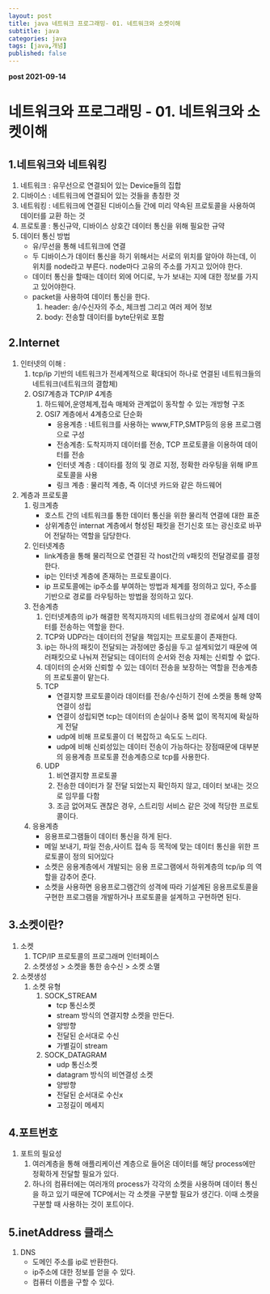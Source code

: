 ```yaml
---
layout: post
title: java 네트워크 프로그래밍- 01. 네트워크와 소켓이해
subtitle: java
categories: java
tags: [java,개념]
published: false
---
```



**post 2021-09-14**

# 네트워크와 프로그래밍 - 01. 네트워크와 소켓이해

## 1.네트워크와 네트워킹

1. 네트워크 :  유무선으로 연결되어 있는 Device들의 집합
2. 디바이스 : 네트워크에 연결되어 있는 것들을 총칭한 것
3. 네트워킹 :  네트워크에 연결된 디바이스들 간에 미리 약속된 프로토콜을 사용하여 데이터를 교환 하는 것
4. 프로토콜 : 통신규약, 디바이스 상호간 데이터 통신을 위해 필요한 규약
5. 데이터 통신 방법 
    * 유/무선을 통해 네트워크에 연결
    * 두 디바이스가 데이터 통신을 하기 위해서는 서로의 위치를 알아야 하는데, 이 위치를 node라고 부른다. node마다 고유의 주소를 가지고 있어야 한다.
    * 데이터 통신을 할때는 데이터 외에 어디로, 누가 보내는 지에 대한 정보를 가지고 있어야한다.
    * packet을 사용하여 데이터 통신을 한다.
        1. header: 송/수신자의 주소, 체크썸 그리고 여러 제어 정보
        2. body: 전송할 데이터를 byte단위로 포함

## 2.Internet

1. 인터넷의 이해 :
    1. tcp/ip 기반의 네트워크가 전세계적으로 확대되어 하나로 연결된 네트워크들의 네트워크(네트워크의 결합체)
    2. OSI7계층과 TCP/IP 4계층
        1. 하드웨어,운영체계,접속 매체와 관계없이 동작할 수 있는 개방형 구조
        2. OSI7 계층에서 4계층으로 단순화
            * 응용계층 : 네트워크를 사용하는 www,FTP,SMTP등의 응용 프로그램으로 구성
            * 전송계층: 도착지까지 데이터를 전송, TCP 프로토콜을 이용하여 데이터를 전송
            * 인터넷 계층 : 데이타를 정의 및 경로 지정,  정확한 라우팅을 위해 IP프로토콜을 사용
            * 링크 계층 : 물리적 계층, 즉 이더넷 카드와 같은 하드웨어
2. 계층과 프로토콜
    1. 링크계층
        * 호스트 간의 네트워크를 통한 데이터 통신을 위한 물리적 연결에 대한 표준
        * 상위계층인 internat 계층에서 형성된 패킷을 전기신호 또는 광신호로 바꾸어 전달하는 역할을 담당한다.
    2. 인터넷계층
        * link계층을 통해 물리적으로 연결된 각 host간의 v패킷의 전달경로를 결정한다.
        * ip는 인터넷 계층에 존재하는 프로토콜이다.
        * ip 프로토콜에는  ip주소를 부여하는 방법과 체계를 정의하고 있다, 주소를 기반으로 경로를 라우팅하는 방법을 정의하고 있다.
    3. 전송계층
        1. 인터넷계층의 ip가 해결한 목적지까지의 네트워크상의 경로에서 실제 데이터를 전송하는 역할을 한다.
        2. TCP와 UDP라는 데이터의 전달을 책임지는 프로토콜이 존재한다.
        3. ip는 하나의 패킷이 전달되는 과정에만 중심을 두고 설계되었기 때문에 여러패킷으로 나눠져 전달되는 데이터의 순서와 전송 자체는 신뢰할 수 없다.
        4. 데이터의 순서와 신뢰할 수 있는 데이터 전송을 보장하는 역할을 전송계층의 프로토콜이 맡는다.
        5. TCP
            * 연결지향 프로토콜이라 데이터를 전송/수신하기 전에 소켓을 통해 양쪽 연결이 성립
            * 연결이 성립되면 tcp는 데이터의 손실이나 중복 없이 목적지에 확실하게 전달
            * udp에 비해 프로토콜이 더 복잡하고 속도도 느리다.
            * udp에 비해 신뢰성있는 데이터 전송이 가능하다는 장점때문에 대부분의 응용계층 프로토콜 전송계층으로 tcp를 사용한다.
        6. UDP
            1. 비연결지향 프로토콜
            2. 전송한 데이터가 잘 전달 되었는지 확인하지 않고, 데이터 보내는 것으로 임무를 다함
            3. 조금 없어져도 괜찮은 경우, 스트리밍 서비스 같은 것에 적당한 프로토콜이다.
    4. 응용계층
        * 응용프로그램들이 데이터 통신을 하게 된다.
        * 메일 보내기, 파일 전송,사이트 접속 등 목적에 맞는 데이터 통신을 위한 프로토콜이 정의 되어있다
        * 소켓은 응용계층에서 개발되는 응용 프로그램에서 하위계층의 tcp/ip 의 역할을 감추어 준다.
        * 소켓을 사용하면 응용프로그램간의 성격에 따라 기설계된 응용프로토콜을 구현한 프로그램을 개발하거나 프로토콜을 설계하고 구현하면 된다.

## 3.소켓이란?

1. 소켓
    1. TCP/IP 프로토콜의 프로그래머 인터페이스
    2. 소켓생성 > 소켓을 통한 송수신 > 소켓 소멸
2. 소켓생성
    1. 소켓 유형
        1. SOCK_STREAM
            - tcp 통신소켓
            - stream 방식의 연결지향 소켓을 만든다.
            - 양방향
            - 전달된 순서대로 수신
            - 가별길이 stream
        2. SOCK_DATAGRAM
            - udp 통신소켓
            - datagram 방식의 비연결성 소켓
            - 양방향
            - 전달된 순서대로 수신x
            - 고정길이 메세지

## 4.포트번호

1. 포트의 필요성
    1. 여러계층을 통해 애플리케이션 계층으로 들어온 데이터를 해당 process에만 정확하게 전달할 필요가 있다.
    2. 하나의 컴퓨터에는 여러개의 process가 각각의 소켓을 사용하며 데이터 통신을 하고 있기 때문에 TCP에서는 각 소켓을 구분할 필요가 생긴다. 이때 소켓을 구분할 때 사용하는 것이 포트이다.

## 5.inetAddress 클래스

1. DNS
    * 도메인 주소를 ip로 반환한다.
    * ip주소에 대한 정보를 얻을 수 있다.
    * 컴퓨터 이름을 구할 수 있다.